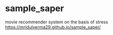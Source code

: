 # sample_saper
movie recommender system on the basis of stress
https://mridulverma29.github.io/sample_saper/
